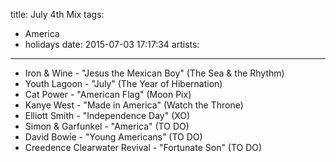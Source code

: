title: July 4th Mix
tags:
  - America
  - holidays
date: 2015-07-03 17:17:34
artists:
---

- Iron & Wine - "Jesus the Mexican Boy" (The Sea & the Rhythm)
- Youth Lagoon - "July" (The Year of Hibernation)
- Cat Power - "American Flag" (Moon Pix)
- Kanye West - "Made in America" (Watch the Throne)
- Elliott Smith - "Independence Day" (XO)
- Simon & Garfunkel - "America" (TO DO)
- David Bowie - "Young Americans" (TO DO)
- Creedence Clearwater Revival - "Fortunate Son" (TO DO)
